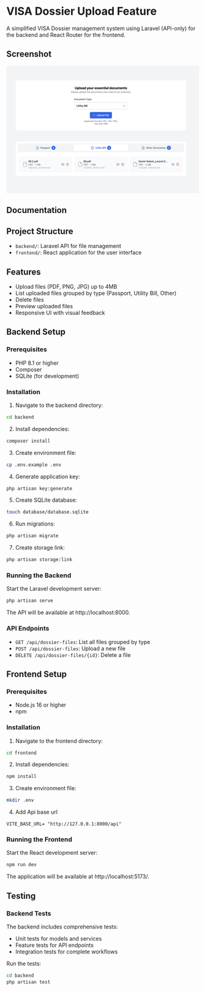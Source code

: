 # VISA Dossier Upload Feature

A simplified VISA Dossier management system using Laravel (API-only) for the backend and React Router for the frontend.

## Screenshot
![Screenshot Description](./screenshots/Screenshot.png)
## Documentation

## Project Structure

- `backend/`: Laravel API for file management
- `frontend/`: React application for the user interface

## Features

- Upload files (PDF, PNG, JPG) up to 4MB
- List uploaded files grouped by type (Passport, Utility Bill, Other)
- Delete files
- Preview uploaded files
- Responsive UI with visual feedback

## Backend Setup

### Prerequisites

- PHP 8.1 or higher
- Composer
- SQLite (for development)

### Installation

1. Navigate to the backend directory:

```bash
cd backend
```

2. Install dependencies:

```bash
composer install
```

3. Create environment file:

```bash
cp .env.example .env
```

4. Generate application key:

```bash
php artisan key:generate
```

5. Create SQLite database:

```bash
touch database/database.sqlite
```

6. Run migrations:

```bash
php artisan migrate
```

7. Create storage link:

```bash
php artisan storage:link
```

### Running the Backend

Start the Laravel development server:

```bash
php artisan serve
```

The API will be available at http://localhost:8000.

### API Endpoints

- `GET /api/dossier-files`: List all files grouped by type
- `POST /api/dossier-files`: Upload a new file
- `DELETE /api/dossier-files/{id}`: Delete a file

## Frontend Setup

### Prerequisites

- Node.js 16 or higher
- npm 

### Installation

1. Navigate to the frontend directory:

```bash
cd frontend
```

2. Install dependencies:

```bash
npm install
```

3. Create environment file:

```bash
mkdir .env
```

4. Add Api base url

```
VITE_BASE_URL= "http://127.0.0.1:8000/api"
```

### Running the Frontend

Start the React development server:

```bash
npm run dev
```

The application will be available at http://localhost:5173/.

## Testing

### Backend Tests

The backend includes comprehensive tests:

- Unit tests for models and services
- Feature tests for API endpoints
- Integration tests for complete workflows

Run the tests:

```bash
cd backend
php artisan test
```
